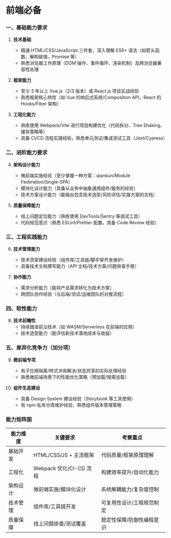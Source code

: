 # 前端必备

### 一、基础能力要求
1. **技术基础**
   - 精通 HTML/CSS/JavaScript 三件套，深入理解 ES6+ 语法（如箭头函数、解构赋值、Promise 等）
   - 熟悉浏览器工作原理（DOM 操作、事件循环、渲染机制）及跨浏览器兼容性处理

2. **框架能力**
   - 至少 3 年以上 Vue.js（2/3 版本）或 React.js 项目实战经验
   - 熟悉框架核心特性（如 Vue 的响应式系统/Composition API，React 的 Hooks/Fiber 架构）

3. **工程化能力**
   - 熟练使用 Webpack/Vite 进行项目构建优化（代码拆分、Tree Shaking、缓存策略等）
   - 具备 CI/CD 流程实践经验，熟悉单元测试/集成测试工具（Jest/Cypress）

### 二、进阶能力要求
4. **架构设计能力**
   - 微前端实施经验（至少掌握一种方案：qiankun/Module Federation/Single-SPA）
   - 模块化设计能力（具备从业务中抽象通用组件/服务的经验）
   - 技术方案设计能力（能输出包含技术选型/风险评估/实施方案的文档）

5. **质量保障能力**
   - 线上问题定位能力（熟练使用 DevTools/Sentry 等调试工具）
   - 代码规范意识（熟悉 ESLint/Prettier 配置，具备 Code Review 经验）

### 三、工程实践能力
6. **技术管理能力**
   - 技术货架建设经验（组件库/工具链/脚手架开发维护）
   - 具备技术文档撰写能力（API 文档/技术方案/问题排查手册）

7. **协作能力**
   - 需求分析能力（能将产品需求转化为技术方案）
   - 跨团队协作经验（与后端/测试/运维团队的对接流程）

### 四、软性能力
8. **技术前瞻性**
   - 持续跟进前沿技术（如 WASM/Serverless 在前端的应用）
   - 技术选型能力（能评估新技术落地成本与收益）

### 五、差异化竞争力（加分项）
9. **微前端专项**
   - 有子应用隔离/样式冲突解决/状态共享的实际处理经验
   - 熟悉微前端场景下的性能优化策略（预加载/按需加载）

10. **组件生态建设**
    - 具备 Design System 建设经验（Storybook 等工具使用）
    - 有 npm 私有仓库维护经验，熟悉组件版本管理策略

### 能力矩阵图
| 能力维度       | 关键要求                                | 考察重点                          |
|----------------|---------------------------------------|---------------------------------|
| 基础开发       | HTML/CSS/JS + 主流框架                 | 代码质量/框架原理理解              |
| 工程化         | Webpack 优化/CI-CD 流程                | 构建效率提升/自动化能力            |
| 架构设计       | 微前端实施/模块化设计                  | 系统解耦能力/复杂度控制            |
| 技术管理       | 组件库/工具链开发                      | 可复用性设计/工程规范制定           |
| 质量保障       | 线上问题排查/测试覆盖                  | 稳定性保障/防御性编程意识           |
